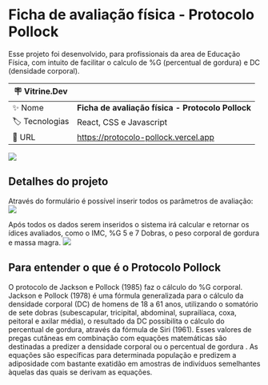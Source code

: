 # Ficha de avaliação física - Protocolo Pollock

Esse projeto foi desenvolvido, para profissionais da area de Educação Física, com intuito de facilitar o calculo de %G (percentual de gordura) e DC (densidade corporal).

| :placard: Vitrine.Dev |     |
| -------------  | --- |
| :sparkles: Nome        | **Ficha de avaliação física - Protocolo Pollock**
| :label: Tecnologias | React, CSS e Javascript
| :rocket: URL         | https://protocolo-pollock.vercel.app


![](https://i.imgur.com/lmQ2KSq.png?text=ficha-de-avaliação#vitrinedev)

## Detalhes do projeto
Através do formulário é possível inserir todos os parâmetros de avaliação:
![](https://i.imgur.com/x2IehnE.png)

Após todos os dados serem inseridos o sistema irá calcular e retornar os ídices avaliados, como o IMC, %G 5 e 7 Dobras, o peso corporal de gordura e massa magra.
![](https://i.imgur.com/7VZZiRC.png)

## Para entender o que é o Protocolo Pollock
O protocolo de Jackson e Pollock (1985) faz o cálculo do %G corporal. Jackson e Pollock (1978) é uma fórmula generalizada para o cálculo da densidade corporal (DC) de homens de 18 a 61 anos, utilizando o somatório de sete dobras (subescapular, tricipital, abdominal, suprailíaca, coxa, peitoral e axilar média), o resultado da DC possibilita o cálculo do percentual de gordura, através da fórmula de Siri (1961). 
Esses valores de pregas cutâneas em combinação com equações matemáticas são destinadas a predizer a densidade corporal ou o percentual de gordura . As equações são específicas para determinada população e predizem a adiposidade com bastante exatidão em amostras de indivíduos semelhantes àquelas das quais se derivam as equações.
